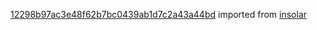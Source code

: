 [12298b97ac3e48f62b7bc0439ab1d7c2a43a44bd](https://github.com/insolar/insolar/commit/12298b97ac3e48f62b7bc0439ab1d7c2a43a44bd) imported from [insolar](https://github.com/insolar/insolar)
